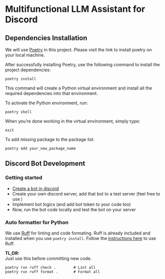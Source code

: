 # Multifunctional LLM Assistant for Discord

## Dependencies Installation
We will use [Poetry](https://python-poetry.org/docs/) in this project. Please visit the link to install poetry on your local machine.

After successfully installing Poetry, use the following command to install the project dependencies:

```
poetry install
```

This command will create a Python virtual environment and install all the required dependencies into that environment.

To activate the Python environment, run:

```
poetry shell
```

When you’re done working in the virtual environment, simply type:

```
exit
```

To add missing package to the package list:
```
poetry add your_new_package_name
```

## Discord Bot Development

### Getting started
- [Create a bot in discord](https://interactions-py.github.io/interactions.py/Guides/02%20Creating%20Your%20Bot/)
- Create your own discord server, add that bot to a test server (feel free to use )
- Implement bot logics (and add bot token to your code too)
- Now, run the bot code locally and test the bot on your server

### Auto formatter for Python
We use [Ruff](https://github.com/astral-sh/ruff) for linting and code formating. Ruff is already included and installed when you use `poetry install`. Follow the [instructions here](https://github.com/astral-sh/ruff) to use Ruff.

**TL;DR:**  
Just use this before committing new code.
```
poetry run ruff check .        # Lint all
poetry run ruff format .       # Format all
``` 
